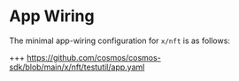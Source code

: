 # App Wiring

The minimal app-wiring configuration for `x/nft` is as follows:

+++ https://github.com/cosmos/cosmos-sdk/blob/main/x/nft/testutil/app.yaml
